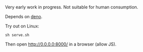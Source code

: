 Very early work in progress. Not suitable for human consumption.

Depends on [deno](https://deno.land/).

Try out on Linux:

```
sh serve.sh
```

Then open http://0.0.0.0:8000/ in a browser (allow JS).
